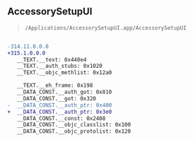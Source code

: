 ## AccessorySetupUI

> `/Applications/AccessorySetupUI.app/AccessorySetupUI`

```diff

-314.11.0.0.0
+315.1.0.0.0
   __TEXT.__text: 0x440e4
   __TEXT.__auth_stubs: 0x1020
   __TEXT.__objc_methlist: 0x12a0

   __TEXT.__eh_frame: 0x198
   __DATA_CONST.__auth_got: 0x810
   __DATA_CONST.__got: 0x320
-  __DATA_CONST.__auth_ptr: 0x400
+  __DATA_CONST.__auth_ptr: 0x3e0
   __DATA_CONST.__const: 0x2408
   __DATA_CONST.__objc_classlist: 0x100
   __DATA_CONST.__objc_protolist: 0x120

```
